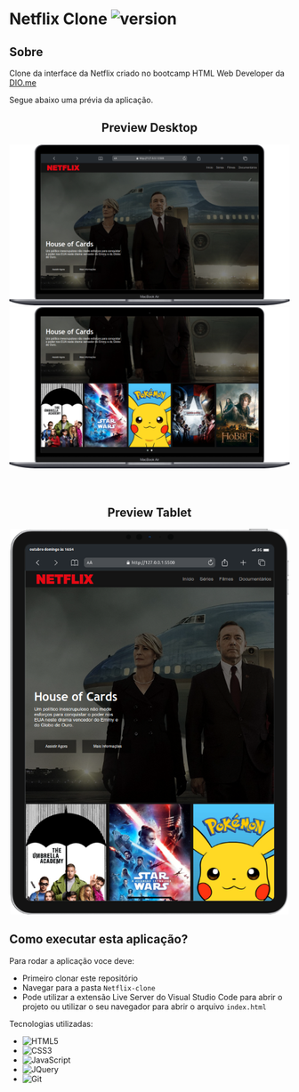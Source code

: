 # Netflix Clone ![version](https://img.shields.io/badge/version-1.0.0-blue)

## Sobre
Clone da interface da Netflix criado no bootcamp HTML Web Developer da <a href="https://web.dio.me/home">DIO.me</a><br>

Segue abaixo uma prévia da aplicação.

<h2 align="center">Preview Desktop</h2>
<div align="center">
	<img width="800" src="./docs/images/macbook1.png">
	<img width="800" src="./docs/images/macbook2.png">
</div>

<h2 align="center" style="margin-top: 4rem;">Preview Tablet</h2>
<div align="center">
	<img width="500" src="./docs/images/ipad.png">
</div>

## Como executar esta aplicação?

Para rodar a aplicação voce deve:
- Primeiro clonar este repositório
- Navegar para a pasta `Netflix-clone`
- Pode utilizar a extensão Live Server do Visual Studio Code para abrir o projeto ou utilizar o seu navegador para abrir o arquivo `index.html` 

Tecnologias utilizadas:
- ![HTML5](https://img.shields.io/badge/HTML5-E34F26?style=for-the-badge&logo=html5&logoColor=white)<br>
- ![CSS3](https://img.shields.io/badge/CSS3-1572B6?style=for-the-badge&logo=css3&logoColor=white)<br>
- ![JavaScript](https://img.shields.io/badge/JavaScript-F7DF1E?style=for-the-badge&logo=javascript&logoColor=black)<br>
- ![JQuery](https://img.shields.io/badge/jQuery-0769AD?style=for-the-badge&logo=jquery&logoColor=white)<br>
- ![Git](https://img.shields.io/badge/Git-E34F26?style=for-the-badge&logo=git&logoColor=white)<br>
